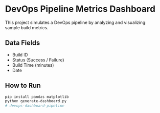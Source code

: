 # DevOps Pipeline Metrics Dashboard 

This project simulates a DevOps pipeline by analyzing and visualizing sample build metrics.

##  Data Fields
- Build ID
- Status (Success / Failure)
- Build Time (minutes)
- Date

##  How to Run
```bash
pip install pandas matplotlib
python generate-dashboard.py
#   d e v o p s - d a s h b o a r d - p i p e l i n e  
 